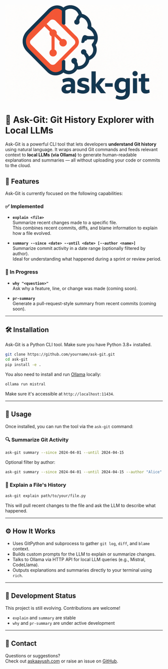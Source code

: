<img src="assets/logo.png">

# 🧠 Ask-Git: Git History Explorer with Local LLMs

Ask-Git is a powerful CLI tool that lets developers **understand Git history** using natural language. It wraps around Git commands and feeds relevant context to **local LLMs (via Ollama)** to generate human-readable explanations and summaries — all without uploading your code or commits to the cloud.

## 🚀 Features

Ask-Git is currently focused on the following capabilities:

### ✅ Implemented

- **`explain <file>`**  
  Summarize recent changes made to a specific file.  
  This combines recent commits, diffs, and blame information to explain how a file evolved.

- **`summary --since <date> --until <date> [--author <name>]`**  
  Summarize commit activity in a date range (optionally filtered by author).  
  Ideal for understanding what happened during a sprint or review period.

### 🚧 In Progress

- **`why "<question>"`**  
  Ask why a feature, line, or change was made (coming soon).

- **`pr-summary`**  
  Generate a pull-request-style summary from recent commits (coming soon).

---

## 🛠️ Installation

Ask-Git is a Python CLI tool. Make sure you have Python 3.8+ installed.

```bash
git clone https://github.com/yourname/ask-git.git
cd ask-git
pip install -e .
```

You also need to install and run [Ollama](https://ollama.com/) locally:

```bash
ollama run mistral
```

Make sure it's accessible at `http://localhost:11434`.

---

## 🧾 Usage

Once installed, you can run the tool via the `ask-git` command:

### 🔍 Summarize Git Activity

```bash
ask-git summary --since 2024-04-01 --until 2024-04-15
```

Optional filter by author:

```bash
ask-git summary --since 2024-04-01 --until 2024-04-15 --author "Alice"
```

### 📄 Explain a File's History

```bash
ask-git explain path/to/your/file.py
```

This will pull recent changes to the file and ask the LLM to describe what happened.

---

## ⚙️ How It Works

- Uses GitPython and subprocess to gather `git log`, `diff`, and `blame` context.
- Builds custom prompts for the LLM to explain or summarize changes.
- Talks to Ollama via HTTP API for local LLM queries (e.g., Mistral, CodeLlama).
- Outputs explanations and summaries directly to your terminal using `rich`.

---

## 🧪 Development Status

This project is still evolving. Contributions are welcome!

- `explain` and `summary` are stable
- `why` and `pr-summary` are under active development

---

## 📩 Contact

Questions or suggestions?  
Check out [askaayush.com](https://www.askaayush.com) or raise an issue on [GitHub](https://github.com/ARJ2211/ask-git).

